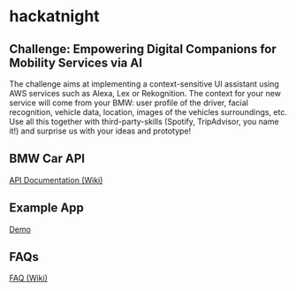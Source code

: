 # hackatnight


## Challenge: Empowering Digital Companions for Mobility Services via AI

The challenge aims at implementing a context-sensitive UI assistant using AWS services such as Alexa, Lex or Rekognition.
The context for your new service will come from your BMW: user profile of the driver, facial recognition, vehicle data, location, images of the vehicles surroundings, etc. Use all this together with third-party-skills (Spotify, TripAdvisor, you name it!) and surprise us with your ideas and prototype! 

## BMW Car API

[API Documentation (Wiki)](https://github.com/bmw-hackathons/hackatnight/wiki/1.1-BMW-Car-API:-Overview)

## Example App

[Demo](https://bmw-data-science.github.io/hackatnight/home)

## FAQs

[FAQ (Wiki)](https://github.com/bmw-hackathons/hackatnight/wiki/FAQ)
